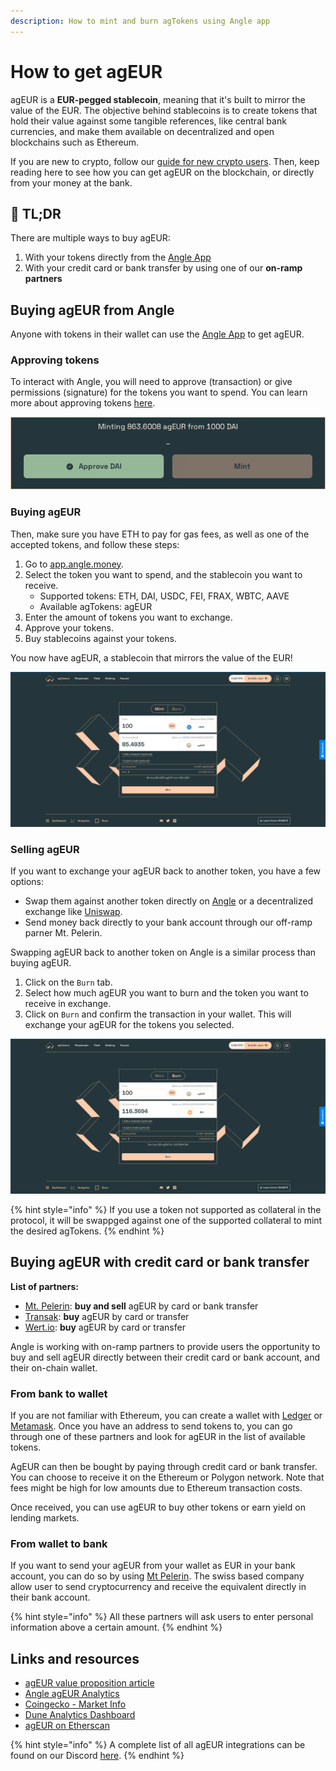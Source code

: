 ```yaml
---
description: How to mint and burn agTokens using Angle app
---
```


# How to get agEUR

agEUR is a **EUR-pegged stablecoin**, meaning that it's built to mirror the value of the EUR. The objective behind stablecoins is to create tokens that hold their value against some tangible references, like central bank currencies, and make them available on decentralized and open blockchains such as Ethereum.

If you are new to crypto, follow our [guide for new crypto users](./newbie.md). Then, keep reading here to see how you can get agEUR on the blockchain, or directly from your money at the bank.


## 🔎 TL;DR

There are multiple ways to buy agEUR:

1. With your tokens directly from the [Angle App](https://app.angle.money/)
2. With your credit card or bank transfer by using one of our **on-ramp partners**

## Buying agEUR from Angle

Anyone with tokens in their wallet can use the [Angle App](https://app.angle.money/) to get agEUR. 

### Approving tokens

To interact with Angle, you will need to approve (transaction) or give permissions (signature) for the tokens you want to spend. You can learn more about approving tokens [here](app-faq/#why-do-i-need-to-approve-the-same-token-multiple-times).

![Approving tokens](../.gitbook/assets/approving-tokens.png)

### Buying agEUR

Then, make sure you have ETH to pay for gas fees, as well as one of the accepted tokens, and follow these steps:
1. Go to [app.angle.money](https://app.angle.money/#/user/mint).
2. Select the token you want to spend, and the stablecoin you want to receive.
   - Supported tokens: ETH, DAI, USDC, FEI, FRAX, WBTC, AAVE
   - Available agTokens: agEUR
3. Enter the amount of tokens you want to exchange. 
4. Approve your tokens.
5. Buy stablecoins against your tokens.

You now have agEUR, a stablecoin that mirrors the value of the EUR!

![Minting agEUR](../.gitbook/assets/mint-usdc-agEUR.png)

### Selling agEUR

If you want to exchange your agEUR back to another token, you have a few options:

- Swap them against another token directly on [Angle](https://app.angle.money/#/user/burn) or a decentralized exchange like [Uniswap](https://app.uniswap.org). 
- Send money back directly to your bank account through our off-ramp parner Mt. Pelerin. 

Swapping agEUR back to another token on Angle is a similar process than buying agEUR.

1. Click on the `Burn` tab.
2. Select how much agEUR you want to burn and the token you want to receive in exchange.
3. Click on `Burn` and confirm the transaction in your wallet. This will exchange your agEUR for the tokens you selected. 

![Burning agEUR](../.gitbook/assets/burn-agEUR-DAI.png)

{% hint style="info" %}
If you use a token not supported as collateral in the protocol, it will be swappged against one of the supported collateral to mint the desired agTokens. 
{% endhint %}


## Buying agEUR with credit card or bank transfer

**List of partners:**
- [Mt. Pelerin](https://www.mtpelerin.com/): **buy and sell** agEUR by card or bank transfer
- [Transak](https://transak.com/): **buy** agEUR by card or transfer
- [Wert.io](https://widget.wert.io/01FPZ4G1VMZ67MGC83NADPB0F8/redirect/?commodity=agEUR&commodities=agEUR,agEUR%3Aethereum): **buy** agEUR by card or transfer

Angle is working with on-ramp partners to provide users the opportunity to buy and sell agEUR directly between their credit card or bank account, and their on-chain wallet. 

### From bank to wallet

If you are not familiar with Ethereum, you can create a wallet with [Ledger](https://www.ledger.com) or [Metamask](https://metamask.io). Once you have an address to send tokens to, you can go through one of these partners and look for agEUR in the list of available tokens. 

AgEUR can then be bought by paying through credit card or bank transfer. You can choose to receive it on the Ethereum or Polygon network. Note that fees might be high for low amounts due to Ethereum transaction costs. 

Once received, you can use agEUR to buy other tokens or earn yield on lending markets. 

### From wallet to bank

If you want to send your agEUR from your wallet as EUR in your bank account, you can do so by using [Mt Pelerin](https://www.mtpelerin.com/). The swiss based company allow user to send cryptocurrency and receive the equivalent directly in their bank account. 

{% hint style="info" %}
All these partners will ask users to enter personal information above a certain amount. 
{% endhint %}


## Links and resources

- [agEUR value proposition article](https://blog.angle.money/angles-value-proposition-for-stablecoin-holders-68ee9a72d80b?source=collection_home---4------17-----------------------)
- [Angle agEUR Analytics](https://analytics.angle.money/#/agEUR)
- [Coingecko - Market Info](https://www.coingecko.com/fr/pi%C3%A8ces/ageur)
- [Dune Analytics Dashboard](https://dune.xyz/SebVentures/Angle-Dashboard)
- [agEUR on Etherscan](https://etherscan.io/token/0x1a7e4e63778b4f12a199c062f3efdd288afcbce8)

{% hint style="info" %}
A complete list of all agEUR integrations can be found on our Discord [here](https://discord.com/channels/835066439891157012/907535810067304458/907537277939482636).
{% endhint %}